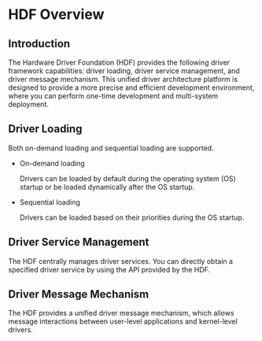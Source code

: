 # HDF Overview<a name="EN-US_TOPIC_0000001051611604"></a>

## Introduction<a name="section0649162112376"></a>

The Hardware Driver Foundation \(HDF\) provides the following driver framework capabilities: driver loading, driver service management, and driver message mechanism. This unified driver architecture platform is designed to provide a more precise and efficient development environment, where you can perform one-time development and multi-system deployment.

## Driver Loading<a name="section68701942154319"></a>

Both on-demand loading and sequential loading are supported.

-   On-demand loading

    Drivers can be loaded by default during the operating system \(OS\) startup or be loaded dynamically after the OS startup.

-   Sequential loading

    Drivers can be loaded based on their priorities during the OS startup.


## Driver Service Management<a name="section12453133414412"></a>

The HDF centrally manages driver services. You can directly obtain a specified driver service by using the API provided by the HDF.

## Driver Message Mechanism<a name="section129410710451"></a>

The HDF provides a unified driver message mechanism, which allows message interactions between user-level applications and kernel-level drivers.

